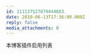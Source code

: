 ```yaml
---
id: 111137527879444883
date: 2010-06-13T17:36:00.000Z
reply: false
media_attachments: 0
---
```


本博客插件启用列表 ​​​​

